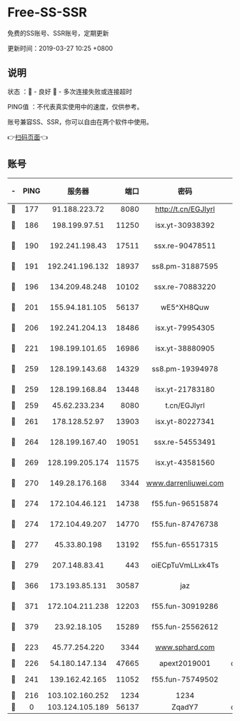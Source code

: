 # Free-SS-SSR

免费的SS账号、SSR账号，定期更新

更新时间：2019-03-27 10:25 +0800

## 说明

状态     ：🙂 - 良好 🙁 - 多次连接失败或连接超时

PING值   ：不代表真实使用中的速度，仅供参考。

账号兼容SS、SSR，你可以自由在两个软件中使用。

👉[扫码页面](https://liesauer.github.io/Free-SS-SSR/)👈

## 账号

|-|PING|服务器|端口|密码|加密方式|区域|
|:----:|:----:|:-----:|-----:|:----:|:----:|:----:|
|🙂|177|91.188.223.72|8080|http://t.cn/EGJIyrl|rc4-md5|RU|
|🙂|186|198.199.97.51|11250|isx.yt-30938392|aes-256-cfb|US|
|🙂|190|192.241.198.43|17511|ssx.re-90478511|aes-256-cfb|US|
|🙂|191|192.241.196.132|18937|ss8.pm-31887595|aes-256-cfb|US|
|🙂|196|134.209.48.248|10102|ssx.re-70883220|aes-256-cfb|US|
|🙂|201|155.94.181.105|56137|wE5^XH8Quw|aes-256-cfb|US|
|🙂|206|192.241.204.13|18486|isx.yt-79954305|aes-256-cfb|US|
|🙂|221|198.199.101.65|16986|isx.yt-38880905|aes-256-cfb|US|
|🙂|259|128.199.143.68|14329|ss8.pm-19394978|aes-256-cfb|SG|
|🙂|259|128.199.168.84|13448|isx.yt-21783180|aes-256-cfb|SG|
|🙂|259|45.62.233.234|8080|t.cn/EGJIyrl|rc4-md5|CA|
|🙂|261|178.128.52.97|13903|isx.yt-80227341|aes-256-cfb|SG|
|🙂|264|128.199.167.40|19051|ssx.re-54553491|aes-256-cfb|SG|
|🙂|269|128.199.205.174|11575|isx.yt-43581560|aes-256-cfb|SG|
|🙂|270|149.28.176.168|3344|www.darrenliuwei.com|aes-256-cfb|AU|
|🙂|274|172.104.46.121|14738|f55.fun-96515874|aes-256-cfb|SG|
|🙂|274|172.104.49.207|14770|f55.fun-87476738|aes-256-cfb|SG|
|🙂|277|45.33.80.198|13192|f55.fun-65517315|aes-256-cfb|US|
|🙂|279|207.148.83.41|443|oiECpTuVmLLxk4Ts|aes-256-cfb|AU|
|🙂|366|173.193.85.131|30587|jaz|aes-256-cfb|US|
|🙂|371|172.104.211.238|12203|f55.fun-30919286|aes-256-cfb|US|
|🙂|379|23.92.18.105|15289|f55.fun-25562612|aes-256-cfb|US|
|🙂|223|45.77.254.220|3344|www.sphard.com|aes-256-cfb|SG|
|🙂|226|54.180.147.134|47665|apext2019001|chacha20|KR|
|🙂|241|139.162.42.165|11052|f55.fun-75749502|aes-256-cfb|SG|
|🙁|216|103.102.160.252|1234|1234|rc4-md5|JP|
|🙁|0|103.124.105.189|56137|ZqadY7|chacha20|US|
